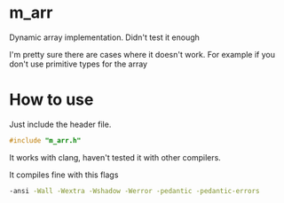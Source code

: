 # m_arr
Dynamic array implementation. Didn't test it enough

I'm pretty sure there are cases where it doesn't work. For example if you don't use primitive types for the array

# How to use
Just include the header file.
```c
#include "m_arr.h"
```

It works with clang, haven't tested it with other compilers.

It compiles fine with this flags

```bash
-ansi -Wall -Wextra -Wshadow -Werror -pedantic -pedantic-errors
```
